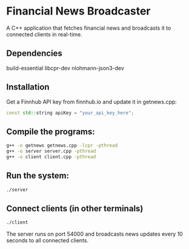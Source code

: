 # Financial News Broadcaster
A C++ application that fetches financial news and broadcasts it to connected clients in real-time.

## Dependencies
build-essential
libcpr-dev
nlohmann-json3-dev

## Installation
Get a Finnhub API key from finnhub.io and update it in getnews.cpp:
```cpp
const std::string apiKey = "your_api_key_here";
```

## Compile the programs:
```bash
g++ -o getnews getnews.cpp -lcpr -pthread
g++ -o server server.cpp -pthread
g++ -o client client.cpp -pthread
```

## Run the system:
```bash
./server
```

## Connect clients (in other terminals)
```bash
./client
```

The server runs on port 54000 and broadcasts news updates every 10 seconds to all connected clients.

